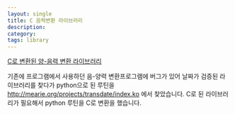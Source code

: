 ```yaml
---
layout: single
title: C 음력변환 라이브러리
description: 
category: 
tags: library
---
```


[C로 변환된 양-음력 변환 라이브러리](https://github.com/jmjeong/lun2sol)

기존에 프로그램에서 사용하던 음-양력 변환프로그램에 버그가 있어 날짜가 검증된 라이브러리를 찾다가
python으로 된 루틴을 http://mearie.org/projects/transdate/index.ko 에서 찾았습니다.  C로 된
라이브러리가 필요해서 python 루틴을 C로 변환을 했습니다.
